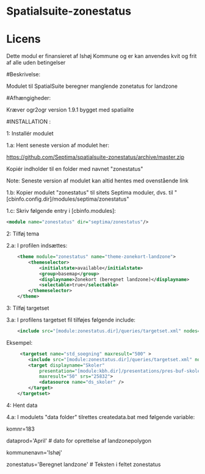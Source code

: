 Spatialsuite-zonestatus
=======================


# Licens

Dette modul er finansieret af Ishøj Kommune og er kan anvendes kvit og frit af alle uden betingelser


#Beskrivelse:

Modulet til SpatialSuite beregner manglende zonetatus for landzone


#Afhængigheder:

Kræver ogr2ogr version 1.9.1 bygget med spatialite

#INSTALLATION :

1:   Installér modulet

1.a: Hent seneste version af modulet her:


https://github.com/Septima/spatialsuite-zonestatus/archive/master.zip

Kopiér indholder til en folder med navnet "zonestatus"

Note: Seneste version af modulet kan altid hentes med ovenstående link


1.b: Kopier modulet "zonestatus" til sitets Septima moduler, dvs. til "[cbinfo.config.dir]/modules/septima/zonestatus"

1.c: Skriv følgende entry i [cbinfo.modules]:
```xml
<module name="zonestatus" dir="septima/zonestatus"/>
```
2: Tilføj tema

2.a: I profilen indsættes:
```xml
    <theme module="zonestatus" name="theme-zonekort-landzone">
        <themeselector>
            <initialstate>available</initialstate>
            <group>basemap</group>
            <displayname>Zonekort (beregnet landzone)</displayname>
            <selectable>true</selectable>
        </themeselector>
    </theme>
```

3: Tilføj targetset

3.a: I profilens targetset fil tilføjes følgende include:
```xml
    <include src="[module:zonestatus.dir]/queries/targetset.xml" nodes="/spatialqueries/targetset/*" mustexist="false"/>
```

Eksempel:

```xml
     <targetset name="std_soegning" maxresult="500" >
        <include src="[module:zonestatus.dir]/queries/targetset.xml" nodes="/spatialqueries/targetset/*" mustexist="false"/>
        <target displayname="Skoler"
            presentation="[module:kbh.dir]/presentations/pres-buf-skoler"
            maxresult="50" srs="25832">
            <datasource name="ds_skoler" />
        </target>
    </targetset>
```


4: Hent data

4.a: I modulets "data folder" tilrettes createdata.bat  med følgende variable:


komnr=183

dataprod='April' # dato for oprettelse af landzonepolygon

kommunenavn='Ishøj'

zonestatus='Beregnet landzone' # Teksten i feltet zonestatus



